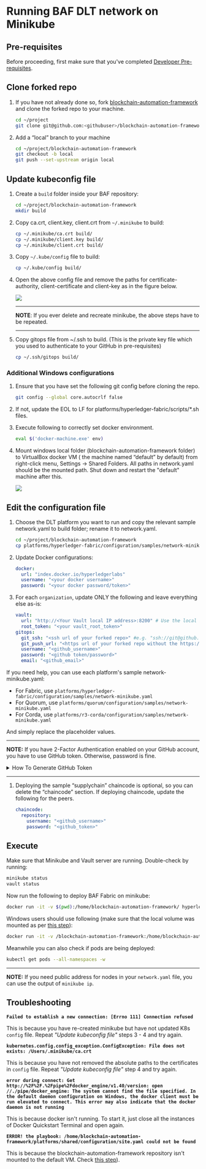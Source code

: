 # Running BAF DLT network on Minikube

## Pre-requisites

Before proceeding, first make sure that you've completed [Developer Pre-requisites](https://blockchain-automation-framework.readthedocs.io/en/develop/developer/dev_prereq.html).

## Clone forked repo

1. If you have not already done so, fork [blockchain-automation-framework](https://github.com/hyperledger-labs/blockchain-automation-framework) and clone the forked repo to your machine.

   ```bash
   cd ~/project
   git clone git@github.com:<githubuser>/blockchain-automation-framework.git
   ```

1. Add a “local” branch to your machine
   ```bash
   cd ~/project/blockchain-automation-framework
   git checkout -b local
   git push --set-upstream origin local
   ```

## Update kubeconfig file

1. Create a `build` folder inside your BAF repository:
   ```bash
   cd ~/project/blockchain-automation-framework
   mkdir build
   ```
1. Copy ca.crt, client.key, client.crt from `~/.minikube` to build:

   ```bash
   cp ~/.minikube/ca.crt build/
   cp ~/.minikube/client.key build/
   cp ~/.minikube/client.crt build/
   ```

1. Copy `~/.kube/config` file to build:

   ```bash
   cp ~/.kube/config build/
   ```

1. Open the above config file and remove the paths for certificate-authority, client-certificate and client-key as in the figure below.

   ![](./../_static/minikube-config.jpg)

   ***

   **NOTE**: If you ever delete and recreate minikube, the above steps have to be repeated.

   ***

1. Copy gitops file from ~/.ssh to build. (This is the private key file which you used to authenticate to your GitHub in pre-requisites)
   ```bash
   cp ~/.ssh/gitops build/
   ```

### Additional Windows configurations

1. Ensure that you have set the following git config before cloning the repo.

   ```bash
   git config --global core.autocrlf false
   ```

1. If not, update the EOL to LF for platforms/hyperledger-fabric/scripts/\*.sh files.

1. Execute following to correctly set docker environment.
   ```bash
   eval $('docker-machine.exe' env)
   ```
   <a name = "windows_mount"></a>
1. Mount windows local folder (blockchain-automation-framework folder) to VirtualBox docker VM ( the machine named “default” by default) from right-click menu, Settings -> Shared Folders. All paths in network.yaml should be the mounted path. Shut down and restart the "default" machine after this.

   ![](./../_static/virtualbox-mountfolder.png)

## Edit the configuration file

1. Choose the DLT platform you want to run and copy the relevant sample network.yaml to build folder; rename it to network.yaml.

   ```bash
   cd ~/project/blockchain-automation-framework
   cp platforms/hyperledger-fabric/configuration/samples/network-minikube.yaml build/network.yaml
   ```

1. Update Docker configurations:
   ```yaml
   docker:
     url: "index.docker.io/hyperledgerlabs"
     username: "<your docker username>"
     password: "<your docker password/token>"
   ```
1. For each `organization`, update ONLY the following and leave everything else as-is:

   ```yaml
   vault:
     url: "http://<Your Vault local IP address>:8200" # Use the local IP address rather than localhost e.g. http://192.168.0.1:8200
     root_token: "<your vault_root_token>"
   gitops:
     git_ssh: "<ssh url of your forked repo>" #e.g. "ssh://git@github.com/hyperledger-labs/blockchain-automation-framework.git"
     git_push_url: "<https url of your forked repo without the https://>" #e.g. "github.com/hyperledger-labs/blockchain-automation-framework.git"
     username: "<github_username>"
     password: "<github token/password>"
     email: "<github_email>"
   ```

If you need help, you can use each platform's sample network-minikube.yaml:

- For Fabric, use `platforms/hyperledger-fabric/configuration/samples/network-minikube.yaml`
- For Quorum, use `platforms/quorum/configuration/samples/network-minikube.yaml`
- For Corda, use `platforms/r3-corda/configuration/samples/network-minikube.yaml`

And simply replace the placeholder values.

---

**NOTE:** If you have 2-Factor Authentication enabled on your GitHub account, you have to use GitHub token. Otherwise, password is fine.

<details>
  <summary>How To Generate GitHub Token</summary>
  
   1. On GitHub page, click your profile icon and then click **Settings**.
   2. On the sidebar, click **Developer settings**.
   3. On the sidebar, click **Personal access tokens**.
   4. Click **Generate new token**.
   5. Add a token description, enable suitable access and click **Generate token**.
   6. Copy the token to a secure location or password management app.

For security reasons, after you leave the page, you can no longer see the token again.

</details>

---

1. Deploying the sample “supplychain” chaincode is optional, so you can delete the “chaincode” section. If deploying chaincode, update the following for the peers.
   ```yaml
   chaincode:
     repository:
       username: "<github_username>"
       password: "<github_token>"
   ```

## Execute

Make sure that Minikube and Vault server are running. Double-check by running:

```bash
minikube status
vault status
```

Now run the following to deploy BAF Fabric on minikube:

```bash
docker run -it -v $(pwd):/home/blockchain-automation-framework/ hyperledgerlabs/baf-build
```

Windows users should use following (make sure that the local volume was mounted as per [this step](#windows_mount)):

```bash
docker run -it -v /blockchain-automation-framework:/home/blockchain-automation-framework/ hyperledgerlabs/baf-build
```

Meanwhile you can also check if pods are being deployed:

```bash
kubectl get pods --all-namespaces -w
```

---

**NOTE:** If you need public address for nodes in your `network.yaml` file, you can use the output of `minikube ip`.

## Troubleshooting

**`Failed to establish a new connection: [Errno 111] Connection refused`**

This is because you have re-created minikube but have not updated K8s `config` file. Repeat _"Update kubeconfig file"_ steps 3 - 4 and try again.

**`kubernetes.config.config_exception.ConfigException: File does not exists: /Users/.minikube/ca.crt`**

This is because you have not removed the absolute paths to the certificates in `config` file. Repeat _"Update kubeconfig file"_ step 4 and try again.

**`error during connect: Get http://%2F%2F.%2Fpipe%2Fdocker_engine/v1.40/version: open //./pipe/docker_engine: The system cannot find the file specified. In the default daemon configuration on Windows, the docker client must be run elevated to connect. This error may also indicate that the docker daemon is not running`**

This is because docker isn't running. To start it, just close all the instances of  Docker Quickstart Terminal and open again.

**`ERROR! the playbook: /home/blockchain-automation-framework/platforms/shared/configuration/site.yaml could not be found`**

This is because the blockchain-automation-framework repository isn't mounted to the default VM. Check [this step](#windows_mount)).
